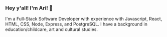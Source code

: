 ### Hey y'all! I'm Ari! 👋

I'm a Full-Stack Software Developer with experience with Javascript, React, HTML, CSS, Node, Express, and PostgreSQL. I have a background in education/childcare, art and cultural studies.

<!--
**ari-harlem-caballero/ari-harlem-caballero** is a ✨ _special_ ✨ repository because its `README.md` (this file) appears on your GitHub profile.

Here are some ideas to get you started:

- 🔭 I’m currently working on ...
- 🌱 I’m currently learning ...
- 👯 I’m looking to collaborate on ...
- 🤔 I’m looking for help with ...
- 💬 Ask me about ...
- 📫 How to reach me: ...
- 😄 Pronouns: ...
- ⚡ Fun fact: ...
-->
